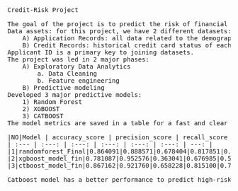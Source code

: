 ﻿<pre>

Credit-Risk Project

The goal of the project is to predict the risk of financial failure based on historical data. Banks and financial organizations use the personal information of applicants to predict the probability of future defaults of credit card borrowings. Banks can use credit risk prediction to decide whether to issue a credit card to the applicant.
Data assets: for this project, we have 2 different datasets:
	A) Application Records: all data related to the demographic information of applicants
	B) Credit Records: historical credit card status of each applicant
Applicant ID is a primary key to joining datasets.
The project was led in 2 major phases:
	A) Exploratory Data Analytics
		a. Data Cleaning 
		b. Feature engineering
	B) Predictive modeling
Developed 3 major predictive models:
	1) Random Forest
	2) XGBOOST
	3) CATBOOST
The model metrics are saved in a table for a fast and clear comparison:
<table>
|NO|Model | accuracy_score | precision_score | recall_score | roc_auc_score	| f1_score|
| :--- | :---: | :---: | :---: | :---: | :---: | ---: |
|1|randomforest_Final|0.864091|0.888571|0.678404|0.817851|0.769394|
|2|xgboost_model_fin|0.781087|0.952576|0.363041|0.676985|0.525722|
|3|ctboost_model_fin|0.867162|0.921760|0.658228|0.815100|0.768016|

Catboost model has a better performance to predict high-risk applicants. Since we have an imbalance of data, the recall score can be an important metric for this project. Catboost has the highest precision and recall scores.

<pre>

